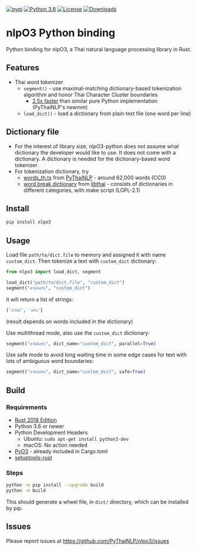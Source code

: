 <a href="https://pypi.python.org/pypi/nlpo3"><img alt="pypi" src="https://img.shields.io/pypi/v/nlpo3.svg"/></a>
<a href="https://www.python.org/downloads/release/python-360/"><img alt="Python 3.6" src="https://img.shields.io/badge/python-3.6-blue.svg"/></a>
<a href="https://opensource.org/licenses/Apache-2.0"><img alt="License" src="https://img.shields.io/badge/License-Apache%202.0-blue.svg"/></a>
<a href="https://pepy.tech/project/nlpo3"><img alt="Downloads" src="https://pepy.tech/badge/nlpo3/month"/></a>

# nlpO3 Python binding

Python binding for nlpO3, a Thai natural language processing library in Rust.

## Features

- Thai word tokenizer
  - `segment()` - use maximal-matching dictionary-based tokenization algorithm and honor Thai Character Cluster boundaries
    - [2.5x faster](notebooks/nlpo3_segment_benchmarks.ipynb) than similar pure Python implementation (PyThaiNLP's newmm)
  - `load_dict()` - load a dictionary from plain text file (one word per line)


## Dictionary file

- For the interest of library size, nlpO3-python does not assume what dictionary the developer would like to use.
  It does not come with a dictionary. A dictionary is needed for the dictionary-based word tokenizer.
- For tokenization dictionary, try
  - [words_th.tx](https://github.com/PyThaiNLP/pythainlp/blob/dev/pythainlp/corpus/words_th.txt) from [PyThaiNLP](https://github.com/PyThaiNLP/pythainlp/) - around 62,000 words (CC0)
  - [word break dictionary](https://github.com/tlwg/libthai/tree/master/data) from [libthai](https://github.com/tlwg/libthai/) - consists of dictionaries in different categories, with make script (LGPL-2.1)


## Install

```bash
pip install nlpo3
```

## Usage

Load file `path/to/dict.file` to memory and assigned it with name `custom_dict`.
Then tokenize a text with `custom_dict` dictionary:
```python
from nlpo3 import load_dict, segment

load_dict("path/to/dict.file", "custom_dict")
segment("สวัสดีครับ", "custom_dict")
```

it will return a list of strings:
```python
['สวัสดี', 'ครับ']
```
(result depends on words included in the dictionary)

Use multithread mode, also use the `custom_dict` dictionary:
```python
segment("สวัสดีครับ", dict_name="custom_dict", parallel=True)
```

Use safe mode to avoid long waiting time in some edge cases for text with lots of ambiguous word boundaries:
```python
segment("สวัสดีครับ", dict_name="custom_dict", safe=True)
```

## Build

### Requirements

- [Rust 2018 Edition](https://www.rust-lang.org/tools/install)
- Python 3.6 or newer
- Python Development Headers
  - Ubuntu: `sudo apt-get install python3-dev`
  - macOS: No action needed
- [PyO3](https://github.com/PyO3/pyo3) - already included in Cargo.toml
- [setuptools-rust](https://github.com/PyO3/setuptools-rust)

### Steps

```bash
python -m pip install --upgrade build
python -m build
```

This should generate a wheel file, in `dist/` directory, which can be installed by pip.

## Issues

Please report issues at https://github.com/PyThaiNLP/nlpo3/issues
